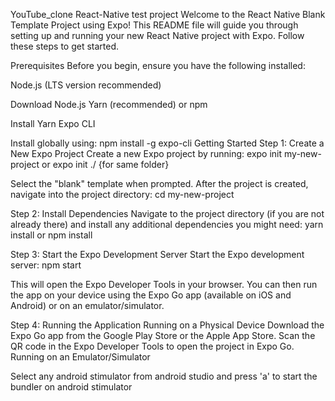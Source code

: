 YouTube_clone React-Native test project
Welcome to the React Native Blank Template Project using Expo! This README file will guide you through setting up and running your new React Native project with Expo. Follow these steps to get started.

Prerequisites
Before you begin, ensure you have the following installed:

Node.js (LTS version recommended)

Download Node.js
Yarn (recommended) or npm

Install Yarn
Expo CLI

Install globally using: npm install -g expo-cli
Getting Started
Step 1: Create a New Expo Project
Create a new Expo project by running:
expo init my-new-project  or expo init ./ {for same folder}

Select the "blank" template when prompted. After the project is created, navigate into the project directory:
cd my-new-project


Step 2: Install Dependencies
Navigate to the project directory (if you are not already there) and install any additional dependencies you might need:
yarn install or npm install

Step 3: Start the Expo Development Server
Start the Expo development server: npm start

This will open the Expo Developer Tools in your browser. You can then run the app on your device using the Expo Go app (available on iOS and Android) or on an emulator/simulator.

Step 4: Running the Application
Running on a Physical Device
Download the Expo Go app from the Google Play Store or the Apple App Store.
Scan the QR code in the Expo Developer Tools to open the project in Expo Go.
Running on an Emulator/Simulator

Select any android stimulator from android studio and press 'a' to start the bundler on android stimulator
